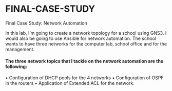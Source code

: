 # FINAL-CASE-STUDY
Final Case Study: Network Automation

In this lab, I’m going to create a network topology for a school using GNS3. I would also be going to use Ansible 
for network automation. The school wants to have three networks for the computer lab, school office and for 
the management. 

#### The three network topics that I tackle on the network automation are the following:
• Configuration of DHCP pools for the 4 networks
• Configuration of OSPF in the routers
• Application of Extended ACL for the network.
